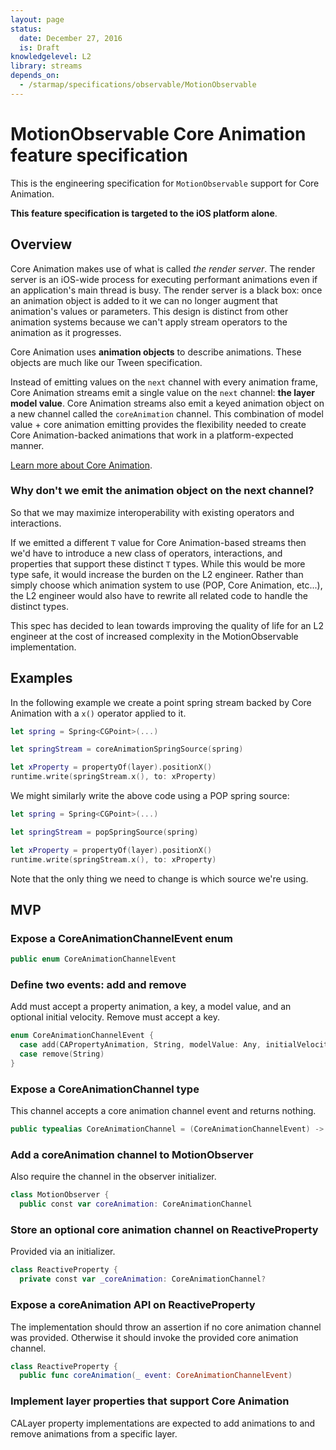 ```yaml
---
layout: page
status:
  date: December 27, 2016
  is: Draft
knowledgelevel: L2
library: streams
depends_on:
  - /starmap/specifications/observable/MotionObservable
---
```


# MotionObservable Core Animation feature specification

This is the engineering specification for `MotionObservable` support for Core Animation.

**This feature specification is targeted to the iOS platform alone**.

## Overview

Core Animation makes use of what is called *the render server*. The render server is an iOS-wide
process for executing performant animations even if an application's main thread is busy. The render
server is a black box: once an animation object is added to it we can no longer augment that
animation's values or parameters. This design is distinct from other animation systems because we
can't apply stream operators to the animation as it progresses.

Core Animation uses **animation objects** to describe animations. These objects are much like our
Tween specification.

Instead of emitting values on the `next` channel with every animation frame, Core Animation streams
emit a single value on the `next` channel: **the layer model value**. Core Animation streams also
emit a keyed animation object on a new channel called the `coreAnimation` channel. This combination
of model value + core animation emitting provides the flexibility needed to create Core
Animation-backed animations that work in a platform-expected manner.

[Learn more about Core Animation](http://devstreaming.apple.com/videos/wwdc/2014/419xxli6f60a6bs/419/419_advanced_graphics_and_animation_performance.pdf).

### Why don't we emit the animation object on the next channel?

So that we may maximize interoperability with existing operators and interactions.

If we emitted a different `T` value for Core Animation-based streams then we'd have to introduce a
new class of operators, interactions, and properties that support these distinct `T` types. While
this would be more type safe, it would increase the burden on the L2 engineer. Rather than simply
choose which animation system to use (POP, Core Animation, etc...), the L2 engineer would also have
to rewrite all related code to handle the distinct types.

This spec has decided to lean towards improving the quality of life for an L2 engineer at the cost
of increased complexity in the MotionObservable implementation.

## Examples

In the following example we create a point spring stream backed by Core Animation with a `x()`
operator applied to it.

```swift
let spring = Spring<CGPoint>(...)

let springStream = coreAnimationSpringSource(spring)

let xProperty = propertyOf(layer).positionX()
runtime.write(springStream.x(), to: xProperty)
```

We might similarly write the above code using a POP spring source:

```swift
let spring = Spring<CGPoint>(...)

let springStream = popSpringSource(spring)

let xProperty = propertyOf(layer).positionX()
runtime.write(springStream.x(), to: xProperty)
```

Note that the only thing we need to change is which source we're using.

## MVP

### Expose a CoreAnimationChannelEvent enum

```swift
public enum CoreAnimationChannelEvent
```

### Define two events: add and remove

Add must accept a property animation, a key, a model value, and an optional initial velocity. Remove
must accept a key.

```swift
enum CoreAnimationChannelEvent {
  case add(CAPropertyAnimation, String, modelValue: Any, initialVelocity: Any?)
  case remove(String)
}
```

### Expose a CoreAnimationChannel type

This channel accepts a core animation channel event and returns nothing.

```swift
public typealias CoreAnimationChannel = (CoreAnimationChannelEvent) -> Void
```

### Add a coreAnimation channel to MotionObserver

Also require the channel in the observer initializer.

```swift
class MotionObserver {
  public const var coreAnimation: CoreAnimationChannel
```

### Store an optional core animation channel on ReactiveProperty

Provided via an initializer.

```swift
class ReactiveProperty {
  private const var _coreAnimation: CoreAnimationChannel?
```

### Expose a coreAnimation API on ReactiveProperty

The implementation should throw an assertion if no core animation channel was provided. Otherwise
it should invoke the provided core animation channel.

```swift
class ReactiveProperty {
  public func coreAnimation(_ event: CoreAnimationChannelEvent)
```

### Implement layer properties that support Core Animation

CALayer property implementations are expected to add animations to and remove animations from a
specific layer.
